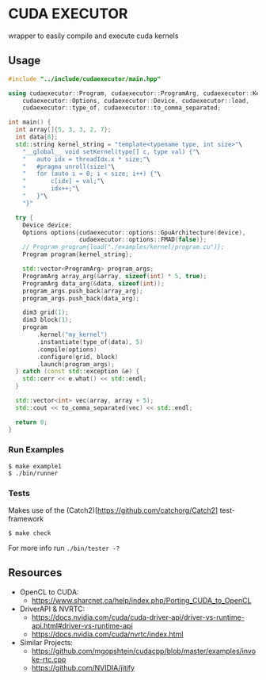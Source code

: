# CUDA EXECUTOR

wrapper to easily compile and execute cuda kernels

## Usage

```c++
#include "../include/cudaexecutor/main.hpp"

using cudaexecutor::Program, cudaexecutor::ProgramArg, cudaexecutor::Kernel,
    cudaexecutor::Options, cudaexecutor::Device, cudaexecutor::load,
    cudaexecutor::type_of, cudaexecutor::to_comma_separated;

int main() {
  int array[]{5, 3, 3, 2, 7};
  int data{8};
  std::string kernel_string = "template<typename type, int size>"\
    "__global__ void setKernel(type[] c, type val) {"\
    "   auto idx = threadIdx.x * size;"\
    "   #pragma unroll(size)"\
    "   for (auto i = 0; i < size; i++) {"\
    "       c[idx] = val;"\
    "       idx++;"\
    "   }"\
    "}"

  try {
    Device device;
    Options options{cudaexecutor::options::GpuArchitecture(device),
                    cudaexecutor::options::FMAD(false)};
    // Program program{load("./examples/kernel/program.cu")};
    Program program{kernel_string};

    std::vector<ProgramArg> program_args;
    ProgramArg array_arg(&array, sizeof(int) * 5, true);
    ProgramArg data_arg(&data, sizeof(int));
    program_args.push_back(array_arg);
    program_args.push_back(data_arg);

    dim3 grid(1);
    dim3 block(1);
    program
        .kernel("my_kernel")
        .instantiate(type_of(data), 5)
        .compile(options)
        .configure(grid, block)
        .launch(program_args);
  } catch (const std::exception &e) {
    std::cerr << e.what() << std::endl;
  }

  std::vector<int> vec(array, array + 5);
  std::cout << to_comma_separated(vec) << std::endl;

  return 0;
}
```

### Run Examples

```console
$ make example1
$ ./bin/runner
```

### Tests
Makes use of the (Catch2)[https://github.com/catchorg/Catch2] test-framework

```console
$ make check
```

For more info run `./bin/tester -?`

## Resources

- OpenCL to CUDA:
  - <https://www.sharcnet.ca/help/index.php/Porting_CUDA_to_OpenCL>
- DriverAPI & NVRTC:
  - <https://docs.nvidia.com/cuda/cuda-driver-api/driver-vs-runtime-api.html#driver-vs-runtime-api>
  - <https://docs.nvidia.com/cuda/nvrtc/index.html>
- Similar Projects:
  - <https://github.com/mgopshtein/cudacpp/blob/master/examples/invoke-rtc.cpp>
  - <https://github.com/NVIDIA/jitify>

